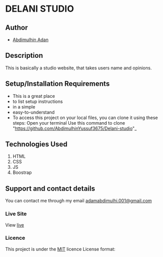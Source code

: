 # DELANI STUDIO
## Author
- [Abdimulhin Adan](https://github.com/AbdimulhinYussuf3675)
## Description
This is basically a studio website, that takes users name and opinions.
## Setup/Installation Requirements
* This is a great place
* to list setup instructions
* in a simple
* easy-to-understand
* To access this project on your local files, you can clone it using these steps:
Open your terminal
Use this command to clone "https://github.com/AbdimulhinYussuf3675/Delani-studio"_
## Technologies Used
1. HTML
2. CSS
4. JS
5. Boostrap
## Support and contact details
You can contact me through my email adamabdimulhi.001@gmail.com
### Live Site
View [live](https://abdimulhinyussuf3675.github.io/Delani-studio)
### Licence
This project is under the  [MIT](LICENCE) licence
License format:
